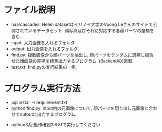 #  ファイル説明
- haarcascades: Helen datasetはイリノイ大学のVuong Leさんのサイトで公開されているデータセット. 顔写真及びそれに対応する各顔パーツの座標を含む.
- input: 入力画像を入れるフォルダ.
- output: 出力画像を入れるフォルダ.
- find.py: 複数画像から顔パーツを抽出し, 顔パーツをランダムに選択し組合せた顔画像の座標を標準出力するプログラム. (Backendの)原型.
- test.txt: find.pyの実行結果の一例.

# プログラム実行方法
- pip install -r requirement.txt
- python find.py: input内の元画像について, 顔パーツを切り出し元画像と合わせてoutputに出力するプログラム.
* python3系(動作確認3.6.8)で実行してください.
